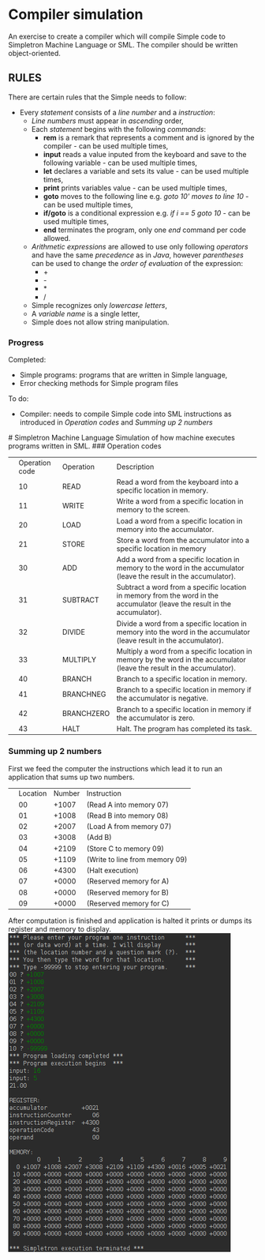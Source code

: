 # Compiler simulation
An exercise to create a compiler which will compile Simple code to Simpletron Machine Language or SML.
The compiler should be written object-oriented.
## RULES
There are certain rules that the Simple needs to follow:
<ul>
    <li>Every <i>statement</i> consists of a <i>line number</i> and a <i>instruction</i>:
        <ul><li><i>Line numbers</i> must appear in <i>ascending</i> order,</li>
            <li>Each <i>statement</i> begins with the following <i>commands</i>:
                <ul>
                    <li><b>rem</b> is a remark that represents a comment and is ignored by the compiler - can be used multiple times,</li>
                    <li><b>input</b> reads a value inputed from the keyboard and save to the following variable - can be used multiple times,</li>
                    <li><b>let</b> declares a variable and sets its value - can be used multiple times,</li>
                    <li><b>print</b> prints variables value - can be used multiple times,</li>
                    <li><b>goto</b> moves to the following line e.g. <i>goto 10' moves to line 10</i> - can be used multiple times,</li>
                    <li><b>if/goto</b> is a conditional expression e.g. <i>if i == 5 goto 10</i> - can be used multiple times,</li>
                    <li><b>end</b> terminates the program, only one <i>end</i> command per code allowed.</li>
                </ul>
            </li>
            <li><i>Arithmetic expressions</i> are allowed to use only following <i>operators</i> and have the same <i>precedence</i> as in <i>Java</i>, however <i>parentheses</i> can be used to change the <i>order of evaluation</i> of the expression:
                <ul>
                    <li>+</li>
                    <li>-</li>
                    <li>*</li>
                    <li>/</li>
                </ul>
            </li>
            <li>Simple recognizes only <i>lowercase letters</i>,</li>
            <li>A <i>variable name</i> is a single letter,</li>
            <li>Simple does not allow string manipulation.</li>
        </ul>
    </li>
</ul>

### Progress 

Completed:
<ul>
<li>Simple programs: programs that are written in Simple language,</li>
<li>Error checking methods for Simple program files</li>
</ul>
To do:
<ul>
<li>Compiler: needs to compile Simple code into SML instructions as introduced in <i>Operation codes</i> and <i>Summing up 2 numbers</i></li>
</ul>
# Simpletron Machine Language
Simulation of how machine executes programs written in SML.
### Operation codes
<table>
    <th>
        <td>Operation code</td>
        <td>Operation</td>
        <td>Description</td>
    </th>
    <tr>
        <td></td>
        <td>10</td>
        <td>READ</td>
        <td>Read a word from the keyboard into a specific location in memory.</td>
    </tr>
    <tr>
        <td></td>
        <td>11</td>
        <td>WRITE</td>
        <td>Write a word from a specific location in memory to the screen.</td>
    </tr>
    <tr>
        <td></td>
        <td>20</td>
        <td>LOAD</td>
        <td>Load a word from a specific location in memory into the accumulator.</td>
    </tr>
    <tr>
        <td></td>
        <td>21</td>
        <td>STORE</td>
        <td>Store a word from the accumulator into a specific location in memory</td>
    </tr>
    <tr>
        <td></td>
        <td>30</td>
        <td>ADD</td>
        <td>Add a word from a specific location in memory to the word in the accumulator (leave the result in the accumulator).</td>
    </tr>
    <tr>
        <td></td>
        <td>31</td>
        <td>SUBTRACT</td>
        <td>Subtract a word from a specific location in memory from the word in the accumulator (leave the result in the accumulator).</td>
    </tr>
    <tr>
        <td></td>
        <td>32</td>
        <td>DIVIDE</td>
        <td>Divide a word from a specific location in memory into the word in the accumulator (leave result in the accumulator).</td>
    </tr>
    <tr>
        <td></td>
        <td>33</td>
        <td>MULTIPLY</td>
        <td>Multiply a word from a specific location in memory by the word in the accumulator (leave the result in the accumulator).</td>
    </tr>
    <tr>
        <td></td>
        <td>40</td>
        <td>BRANCH</td>
        <td>Branch to a specific location in memory.</td>
    </tr>
    <tr>
        <td></td>
        <td>41</td>
        <td>BRANCHNEG</td>
        <td>Branch to a specific location in memory if the accumulator is negative.</td>
    </tr>
    <tr>
        <td></td>
        <td>42</td>
        <td>BRANCHZERO</td>
        <td>Branch to a specific location in memory if the accumulator is zero.</td>
    </tr>
    <tr>
        <td></td>
        <td>43</td>
        <td>HALT</td>
        <td>Halt. The program has completed its task.</td>
    </tr>
</table>

### Summing up 2 numbers
First we feed the computer the instructions which lead it to run an application that sums up two numbers.
<table>
    <th>
        <td>Location</td>
        <td>Number</td>
        <td>Instruction</td>
    </th>
    <tr>
        <td></td>
        <td>00</td>
        <td>+1007</td>
        <td>(Read A into memory 07)</td>
    </tr>
    <tr>
        <td></td>
        <td>01</td>
        <td>+1008</td>
        <td>(Read B into memory 08)</td>
    </tr>
    <tr>
        <td></td>
        <td>02</td>
        <td>+2007</td>
        <td>(Load A from memory 07)</td>
    </tr>
    <tr>
        <td></td>
        <td>03</td>
        <td>+3008</td>
        <td>(Add B)</td>
    </tr>
    <tr>
        <td></td>
        <td>04</td>
        <td>+2109</td>
        <td>(Store C to memory 09)</td>
    </tr>
    <tr>
        <td></td>
        <td>05</td>
        <td>+1109</td>
        <td>(Write to line from memory 09)</td>
    </tr>
    <tr>
        <td></td>
        <td>06</td>
        <td>+4300</td>
        <td>(Halt execution)</td>
    </tr>
    <tr>
        <td></td>
        <td>07</td>
        <td>+0000</td>
        <td>(Reserved memory for A)</td>
    </tr>
    <tr>
        <td></td>
        <td>08</td>
        <td>+0000</td>
        <td>(Reserved memory for B)</td>
    </tr>
    <tr>
        <td></td>
        <td>09</td>
        <td>+0000</td>
        <td>(Reserved memory for C)</td>
    </tr>
</table>

After computation is finished and application is halted it prints or dumps its register and memory to display.
![Simpletron](graphics/Simpletron.png)